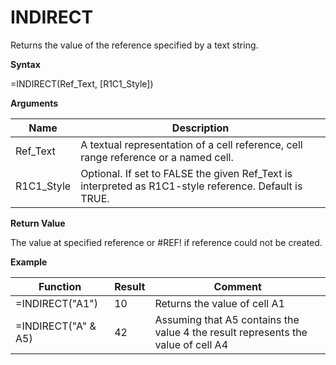 # INDIRECT

Returns the value of the reference specified by a text string.

**Syntax**

=INDIRECT(Ref\_Text, \[R1C1\_Style\])

**Arguments**

| Name        | Description                                                                                            |
|-------------|--------------------------------------------------------------------------------------------------------|
| Ref\_Text   | A textual representation of a cell reference, cell range reference or a named cell.                    |
| R1C1\_Style | Optional. If set to FALSE the given Ref\_Text is interpreted as R1C1-style reference. Default is TRUE. |

**Return Value**

The value at specified reference or \#REF! if reference could not be
created.

**Example**

| Function            | Result | Comment                                                                          |
|---------------------|--------|----------------------------------------------------------------------------------|
| =INDIRECT("A1")     | 10     | Returns the value of cell A1                                                     |
| =INDIRECT("A" & A5) | 42     | Assuming that A5 contains the value 4 the result represents the value of cell A4 |
